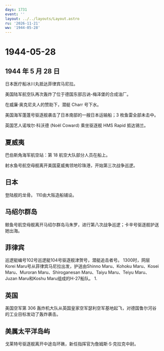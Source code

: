 ```yaml
---
days: 1731
event: ''
layout: ../../layouts/Layout.astro
ru: '2026-11-21'
ww: '1944-05-28'
---
```


# 1944-05-28

## 1944 年 5 月 28 日

日本医疗船冰川丸抵达菲律宾马尼拉。

美国陆军航空队再次轰炸了位于德国东部吕讷-梅泽堡的合成油厂。

在威廉·奥克尼夫人的赞助下，潜艇 Charr 号下水。

美国海军蓬蓬号驱逐舰袭击了日本南部的一艘日本运输船；3 枚鱼雷全部未击中。

英国艺人诺埃尔·科沃德 (Noël Coward) 乘坐驱逐舰 HMS Rapid 抵达锡兰。

## 夏威夷

巴伯斯角海军航空站：第 18 航空大队部分人员在船上。

射水鱼号航空母舰离开美国夏威夷领地珍珠港，开始第三次战争巡逻。

## 日本

登陆舰的龙骨。 110由大阪造船铺设。

## 马绍尔群岛

鲸鱼号航空母舰离开马绍尔群岛马朱罗，进行第八次战争巡逻；卡辛号驱逐舰护送她出海。

## 菲律宾

巡逻艇编号102号巡逻艇104号驱逐舰津贺号，潜艇追击者号。 1300时，网层Korei
Maru号从菲律宾马尼拉出发，护送由Shinno Maru、Kohoku Maru、Kosei
Maru、Muroran Maru、Shiroganesan Maru、Taiyu Maru、Teiyu Maru、Juzan
Maru和Koshu Maru组成的H-27船队。 1.

## 英国

美国空军第 306
轰炸机大队从英国皇家空军瑟利空军基地起飞，对德国鲁尔河谷的工业目标发动了轰炸袭击。

## 美属太平洋岛屿

戈莱特号驱逐舰离开中途岛环礁，新任指挥官为詹姆斯·S·克拉克中尉。
